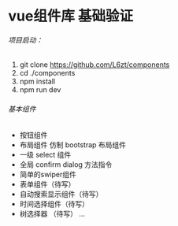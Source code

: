 # vue组件库 基础验证
###### 项目启动：
1. git clone https://github.com/L6zt/components
2. cd ./components
3. npm install
4. npm run dev

###### 基本组件
+ 按钮组件
+ 布局组件 仿制 bootstrap 布局组件
+ 一级 select 组件
+ 全局 confirm dialog 方法指令
+ 简单的swiper组件
+ 表单组件（待写）
+ 自动搜索显示组件（待写）
+ 时间选择组件（待写）
+ 树选择器 （待写）
...
